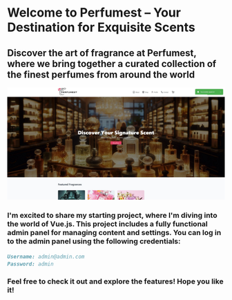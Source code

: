 # Welcome to Perfumest – Your Destination for Exquisite Scents

## Discover the art of fragrance at Perfumest, where we bring together a curated collection of the finest perfumes from around the world

<p align="center">
  <a href="#">
    <img alt="/public/screenshot.jpg" src="/public/screenshot.jpg">
  </a>
</p>

### I'm excited to share my starting project, where I'm diving into the world of Vue.js. This project includes a fully functional admin panel for managing content and settings. You can log in to the admin panel using the following credentials:

```Markdown
Username: admin@admin.com
Password: admin
```

### Feel free to check it out and explore the features! Hope you like it!
